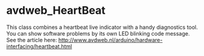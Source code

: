 # avdweb_HeartBeat
This class combines a heartbeat live indicator with a handy diagnostics tool. You can show software problems by its own LED blinking code message. See the article here:
http://www.avdweb.nl/arduino/hardware-interfacing/heartbeat.html
